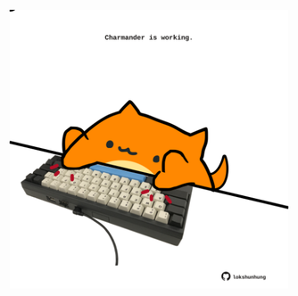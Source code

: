 <!-- built at 10/05/2021, 16:04:12 UTC -->
<p align="center">
  <img width="500" height="500" src="./ReadmeImage.svg">
</p>
